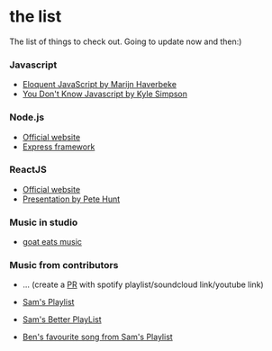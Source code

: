 # the list
The list of things to check out. Going to update now and then:)

### Javascript

- [Eloquent JavaScript by Marijn Haverbeke](http://eloquentjavascript.net/)
- [You Don't Know Javascript by Kyle Simpson](https://github.com/getify/You-Dont-Know-JS)

### Node.js

- [Official website](https://nodejs.org/en/)
- [Express framework](http://expressjs.com/)


### ReactJS

- [Official website](https://facebook.github.io/react/docs/why-react.html)
- [Presentation by Pete Hunt](https://www.youtube.com/watch?v=x7cQ3mrcKaY)

### Music in studio

- [goat eats music](https://open.spotify.com/user/pattard/playlist/0PWpN5btxYmwobjvRF0wKf)

### Music from contributors

- ... (create a [PR](https://help.github.com/articles/using-pull-requests/) with spotify playlist/soundcloud link/youtube link)

- [Sam's Playlist](https://open.spotify.com/user/11125524420/playlist/5VXuXM1iQc28o1LlxKOIeJ)

- [Sam's Better PlayList](https://open.spotify.com/user/11125524420/playlist/6C1kR9qneDyQpfBStruhGn)

- [Ben's favourite song from Sam's Playlist](https://play.spotify.com/track/5lqrnoWf2mGuuj3Sqdh7B9)

